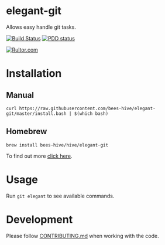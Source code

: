 elegant-git
===========
Allows easy handle git tasks.

[![Build Status](https://travis-ci.org/bees-hive/elegant-git.svg?branch=master)](https://travis-ci.org/bees-hive/elegant-git)
[![PDD status](http://www.0pdd.com/svg?name=bees-hive/elegant-git)](http://www.0pdd.com/p?name=bees-hive/elegant-git)

[![Rultor.com](http://www.rultor.com/b/bees-hive/elegant-git)](http://www.rultor.com/p/bees-hive/elegant-git)

Installation
============
Manual
------
`curl https://raw.githubusercontent.com/bees-hive/elegant-git/master/install.bash | $(which bash)`

Homebrew
--------
`brew install bees-hive/hive/elegant-git`

To find out more [click here](https://github.com/bees-hive/homebrew-hive).

Usage
=====
Run `git elegant` to see available commands.

Development
===========
Please follow [CONTRIBUTING.md](CONTRIBUTING.md) when working with the code.
